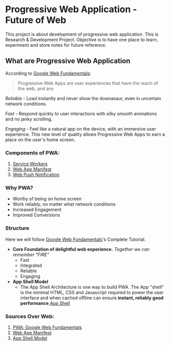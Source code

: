 # Progressive Web Application - Future of Web

This project is about development of progressive web application. This is Research & Development Project.
Objective is to have one place to learn, experiment and store notes for future reference.


## What are Progressive Web Application

According to [Google Web Fundamentals](https://developers.google.com/web/progressive-web-apps/):

> Progressive Web Apps are user experiences that have the reach of the web, and are:

_Reliable_ - Load instantly and never show the downasaur, even in uncertain network conditions.

_Fast_ - Respond quickly to user interactions with silky smooth animations and no janky scrolling.

_Engaging_ - Feel like a natural app on the device, with an immersive user experience.
This new level of quality allows Progressive Web Apps to earn a place on the user's home screen.

### Components of PWA:

1. [Service Workers](ServiceWorkers.md)
2. [Web App Manifest](WebAppManifest.md)
3. [Web Push Notification]()

### Why PWA? 

*  Worthy of being on home screen
*  Work reliably, no matter what network conditions
*  Increased Engagement
*  Improved Conversions

### Structure

Here we will follow [Google Web Fundamentals](https://developers.google.com/web/fundamentals/)'s Complete Tutorial.

* __Core Foundation of delightful web experience.__ _Together we can remember "FIRE"_
    - Fast
    - Integrated
    - Reliable 
    - Engaging
* __App Shell Model__
    - The App Shell Architecture is one way to build PWA. The App "shell" is the minimal HTML, CSS and Javascript required to power the user interface and when cached offline can ensure __instant, reliably good
    performance__.[App Shell](AppShellModel)


### Sources Over Web:

1. [PWA: Google Web Fundamentals](https://developers.google.com/web/progressive-web-apps/)
2. [Web App Manifest](https://developers.google.com/web/fundamentals/web-app-manifest/)
3. [App Shell Model](https://developers.google.com/web/fundamentals/architecture/app-shell)




